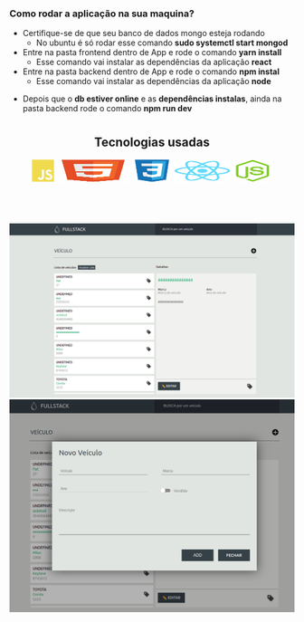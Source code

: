 ### Como rodar a aplicação na sua maquina?
- Certifique-se de que seu banco de dados mongo esteja rodando
  - No ubuntu é só rodar esse comando **sudo systemctl start mongod**
- Entre na pasta frontend dentro de App e rode o comando **yarn install**
  - Esse comando vai instalar as dependências da aplicação **react**
- Entre na pasta backend dentro de App e rode o comando **npm instal**
  - Esse comando vai instalar as dependências da aplicação **node**
 
* Depois que o **db estiver online** e as **dependências instalas**, ainda na pasta backend rode o comando **npm run dev**

#
<h2 align="center"> Tecnologias usadas </h2>
<div  align="center">
   <img align="center" alt="Edinelson-Js" height="40" width="40" src="https://raw.githubusercontent.com/devicons/devicon/master/icons/javascript/javascript-plain.svg">
   <img align="center" alt="Edinelson-HTML" height="40" width="130" src="https://raw.githubusercontent.com/devicons/devicon/master/icons/html5/html5-original.svg">
   <img align="center" alt="Edinelson-CSS" height="40" width="70" src="https://raw.githubusercontent.com/devicons/devicon/master/icons/css3/css3-original.svg">
   <img align="center" alt="Edinelson-React" height="40" width="100" src="https://raw.githubusercontent.com/devicons/devicon/master/icons/react/react-original.svg">
   <img align="center" alt="Edinelson-CSS" height="40" width="70" src="https://raw.githubusercontent.com/devicons/devicon/master/icons/nodejs/nodejs-original.svg"> 
 </div>
 
 #
 
 <br/>
 <br/>
 
<img src="./fullstack2.png" />
<img src="./fullstack1.png" />
